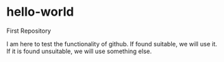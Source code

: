 # hello-world
First Repository


I am here to test the functionality of github. If found suitable, we will use it.
If it is found unsuitable, we will use something else.

